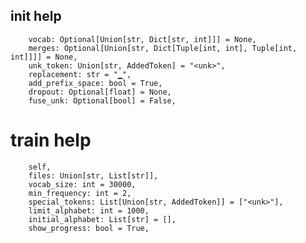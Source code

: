 ## init help
        vocab: Optional[Union[str, Dict[str, int]]] = None,
        merges: Optional[Union[str, Dict[Tuple[int, int], Tuple[int, int]]]] = None,
        unk_token: Union[str, AddedToken] = "<unk>",
        replacement: str = "▁",
        add_prefix_space: bool = True,
        dropout: Optional[float] = None,
        fuse_unk: Optional[bool] = False,

# train help
        self,
        files: Union[str, List[str]],
        vocab_size: int = 30000,
        min_frequency: int = 2,
        special_tokens: List[Union[str, AddedToken]] = ["<unk>"],
        limit_alphabet: int = 1000,
        initial_alphabet: List[str] = [],
        show_progress: bool = True,
